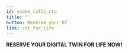 ```yaml
---
id: video_calls_cta
title: ''
button: Reserve your DT
link: /dt_for_life
---
```


**RESERVE YOUR DIGITAL TWIN FOR LIFE NOW!**